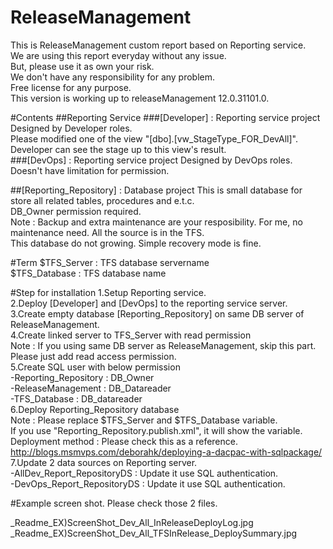 # ReleaseManagement

This is ReleaseManagement custom report based on Reporting service.<br>
We are using this report everyday without any issue.<br>
But, please use it as own your risk.<br>
We don't have any responsibility for any problem.<br>
Free license for any purpose.<br>
This version is working up to releaseManagement 12.0.31101.0.

#Contents
##Reporting Service
###[Developer] : Reporting service project
Designed by Developer roles.<br>
Please modified one of the view "[dbo].[vw_StageType_FOR_DevAll]".<br>
Developer can see the stage up to this view's result.<br>
###[DevOps] : Reporting service project
Designed by DevOps roles.<br>
Doesn't have limitation for permission.<br>

##[Reporting_Repository] : Database project
This is small database for store all related tables, procedures and e.t.c.<br>
DB_Owner permission required.<br>
Note : Backup and extra maintenance are your resposibility. For me, no maintenance need. All the source is in the TFS.<br>
This database do not growing. Simple recovery mode is fine.<br>

#Term
$TFS_Server : TFS database servername<br>
$TFS_Database : TFS database name

#Step for installation
1.Setup Reporting service.<br>
2.Deploy [Developer] and [DevOps] to the reporting service server.<br>
3.Create empty database [Reporting_Repository] on same DB server of ReleaseManagement.<br>
4.Create linked server to TFS_Server with read permission<br>
Note : If you using same DB server as ReleaseManagement, skip this part. Please just add read access permission.<br>
5.Create SQL user with below permission<br>
-Reporting_Repository : DB_Owner<br>
-ReleaseManagement : DB_Datareader<br>
-TFS_Database : DB_datareader<br>
6.Deploy Reporting_Repository database<br>
Note : Please replace $TFS_Server and $TFS_Database variable.<Br>
If you use "Reporting_Repository.publish.xml", it will show the variable.<br>
Deployment method : Please check this as a reference. http://blogs.msmvps.com/deborahk/deploying-a-dacpac-with-sqlpackage/<br>
7.Update 2 data sources on Reporting server.<br>
-AllDev_Report_RepositoryDS : Update it use SQL authentication.<br>
-DevOps_Report_RepositoryDS : Update it use SQL authentication.<br>

#Example screen shot.
Please check those 2 files.

_Readme_EX)ScreenShot_Dev_All_InReleaseDeployLog.jpg
_Readme_EX)ScreenShot_Dev_All_TFSInRelease_DeploySummary.jpg
